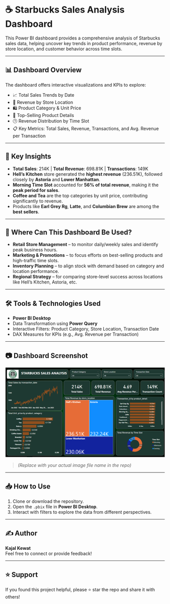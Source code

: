 # ☕ Starbucks Sales Analysis Dashboard

This Power BI dashboard provides a comprehensive analysis of Starbucks sales data, helping uncover key trends in product performance, revenue by store location, and customer behavior across time slots.

---

## 📊 Dashboard Overview

The dashboard offers interactive visualizations and KPIs to explore:

- 📈 Total Sales Trends by Date  
- 🏪 Revenue by Store Location  
- 🛍️ Product Category & Unit Price  
- 🧾 Top-Selling Product Details  
- 🕒 Revenue Distribution by Time Slot  
- 📋 Key Metrics: Total Sales, Revenue, Transactions, and Avg. Revenue per Transaction  

---

## 🧠 Key Insights

- **Total Sales**: 214K | **Total Revenue**: 698.81K | **Transactions**: 149K
- **Hell’s Kitchen** store generated the **highest revenue** (236.51K), followed closely by **Astoria** and **Lower Manhattan**.
- **Morning Time Slot** accounted for **56% of total revenue**, making it the **peak period for sales**.
- **Coffee and Tea** are the top categories by unit price, contributing significantly to revenue.
- Products like **Earl Grey Rg**, **Latte**, and **Columbian Brew** are among the **best sellers**.

---

## 📌 Where Can This Dashboard Be Used?

- **Retail Store Management** – to monitor daily/weekly sales and identify peak business hours.
- **Marketing & Promotions** – to focus efforts on best-selling products and high-traffic time slots.
- **Inventory Planning** – to align stock with demand based on category and location performance.
- **Regional Strategy** – for comparing store-level success across locations like Hell’s Kitchen, Astoria, etc.

---

## 🛠️ Tools & Technologies Used

- **Power BI Desktop**
- Data Transformation using **Power Query**
- Interactive Filters: Product Category, Store Location, Transaction Date
- DAX Measures for KPIs (e.g., Avg. Revenue per Transaction)

---

## 📷 Dashboard Screenshot

![Dashboard Preview](./pbixdashboard.png)

> *(Replace with your actual image file name in the repo)*

---

## 📥 How to Use

1. Clone or download the repository.
2. Open the `.pbix` file in **Power BI Desktop**.
3. Interact with filters to explore the data from different perspectives.

---

## ✍️ Author

**Kajal Kewat**  
Feel free to connect or provide feedback!

---

## ⭐ Support

If you found this project helpful, please ⭐ star the repo and share it with others!

